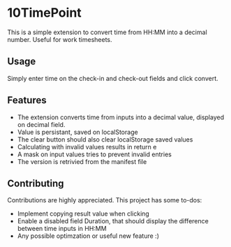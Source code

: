 # 10TimePoint

This is a simple extension to convert time from HH:MM into a decimal number. Useful for work timesheets.

## Usage

Simply enter time on the check-in and check-out fields and click convert.

## Features

- The extension converts time from inputs into a decimal value, displayed on decimal field.
- Value is persistant, saved on localStorage
- The clear button should also clear localStorage saved values
- Calculating with invalid values results in return e
- A mask on input values tries to prevent invalid entries
- The version is retrivied from the manifest file

## Contributing

Contributions are highly appreciated. This project has some to-dos:

- Implement copying result value when clicking
- Enable a disabled field Duration, that should display the difference between time inputs in HH:MM
- Any possible optimzation or useful new feature :)
